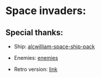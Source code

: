 # Space invaders:

## Special thanks:
- Ship: [alcwilliam-space-ship-pack](https://alcwilliam.itch.io/alcwilliam-space-ship-pack)
- Enemies: [enemies](https://nexisgames.itch.io/spaceships)

- Retro version: [link](https://gvituri.itch.io/space-shooter)